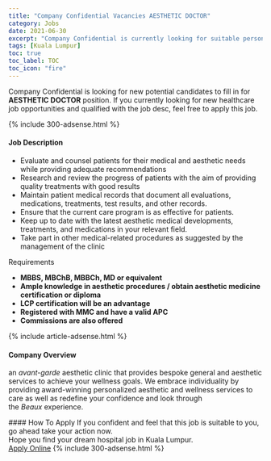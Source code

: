```yaml
---
title: "Company Confidential Vacancies AESTHETIC DOCTOR" 
category: Jobs 
date: 2021-06-30 
excerpt: "Company Confidential is currently looking for suitable person to fill in the AESTHETIC DOCTOR which positioned at Kuala Lumpur" 
tags: [Kuala Lumpur] 
toc: true 
toc_label: TOC 
toc_icon: "fire" 
--- 
```


<p>Company Confidential is looking for new potential candidates to fill in for <b>AESTHETIC DOCTOR</b> position. If you currently looking for new healthcare job opportunities and qualified with the job desc, feel free to apply this job.
</p>{% include 300-adsense.html %} 
<div><div><h4>Job Description</h4></div><div><div><span><div><ul><li>Evaluate and counsel patients for their medical and aesthetic needs while providing adequate recommendations</li><li>Research and review the progress of patients with the aim of providing quality treatments with good results</li><li>Maintain patient medical records that document all evaluations, medications, treatments, test results, and other records.</li><li>Ensure that the current care program is as effective for patients.</li><li>Keep up to date with the latest aesthetic medical developments, treatments, and medications in your relevant field.</li><li>Take part in other medical-related procedures as suggested by the management of the clinic</li></ul><p>Requirements</p><ul><li><strong>MBBS, MBChB, MBBCh, MD or equivalent</strong></li><li><strong>Ample knowledge in aesthetic procedures / obtain aesthetic medicine certification or diploma</strong></li><li><strong>LCP certification will be an advantage</strong></li><li><strong>Registered with MMC and have a valid APC</strong></li><li><strong>Commissions are also offered</strong></li></ul></div></span></div></div></div> 
{% include article-adsense.html %} 
<div><div><h4>Company Overview</h4></div><div><div><span><div><p><span>an&#160;</span><em>avant-garde</em><span>&#160;aesthetic clinic that provides bespoke general and aesthetic services to achieve your wellness goals. We embrace individuality by providing award-winning personalized aesthetic and wellness services to care as well as redefine your confidence and look through the&#160;</span><em>Beaux</em><span>&#160;experience.&#160;</span></p></div></span></div></div></div> 
#### How To Apply 
If you confident and feel that this job is suitable to you, go ahead take your action now. <br/> 
Hope you find your dream hospital job in Kuala Lumpur. <br/> 
<a href="https://www.jobstreet.com.my/en/job/aesthetic-doctor-4590307?jobId=jobstreet-my-job-4590307" class="btn btn--warning" target="_blank" rel="nofollow noopenner">Apply Online</a> 
{% include 300-adsense.html %} 